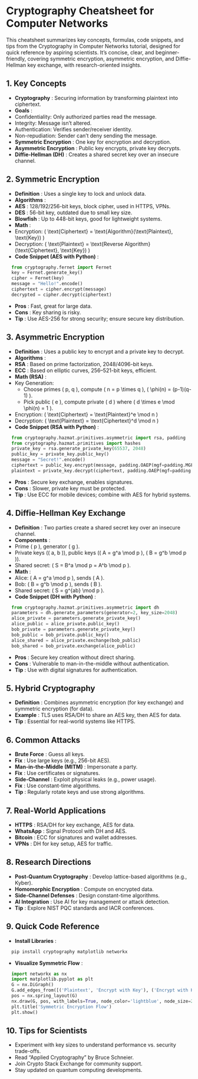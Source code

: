 # Cryptography Cheatsheet for Computer Networks

This cheatsheet summarizes key concepts, formulas, code snippets, and tips from the Cryptography in Computer Networks tutorial, designed for quick reference by aspiring scientists. It’s concise, clear, and beginner-friendly, covering symmetric encryption, asymmetric encryption, and Diffie-Hellman key exchange, with research-oriented insights.

## 1. Key Concepts

- **Cryptography** : Securing information by transforming plaintext into ciphertext.
- **Goals** :
- Confidentiality: Only authorized parties read the message.
- Integrity: Message isn’t altered.
- Authentication: Verifies sender/receiver identity.
- Non-repudiation: Sender can’t deny sending the message.
- **Symmetric Encryption** : One key for encryption and decryption.
- **Asymmetric Encryption** : Public key encrypts, private key decrypts.
- **Diffie-Hellman (DH)** : Creates a shared secret key over an insecure channel.

## 2. Symmetric Encryption

- **Definition** : Uses a single key to lock and unlock data.
- **Algorithms** :
- **AES** : 128/192/256-bit keys, block cipher, used in HTTPS, VPNs.
- **DES** : 56-bit key, outdated due to small key size.
- **Blowfish** : Up to 448-bit keys, good for lightweight systems.
- **Math** :
- Encryption: ( \text{Ciphertext} = \text{Algorithm}(\text{Plaintext}, \text{Key}) )
- Decryption: ( \text{Plaintext} = \text{Reverse Algorithm}(\text{Ciphertext}, \text{Key}) )
- **Code Snippet (AES with Python)** :

```python
  from cryptography.fernet import Fernet
  key = Fernet.generate_key()
  cipher = Fernet(key)
  message = "Hello!".encode()
  ciphertext = cipher.encrypt(message)
  decrypted = cipher.decrypt(ciphertext)
```

- **Pros** : Fast, great for large data.
- **Cons** : Key sharing is risky.
- **Tip** : Use AES-256 for strong security; ensure secure key distribution.

## 3. Asymmetric Encryption

- **Definition** : Uses a public key to encrypt and a private key to decrypt.
- **Algorithms** :
- **RSA** : Based on prime factorization, 2048/4096-bit keys.
- **ECC** : Based on elliptic curves, 256–521-bit keys, efficient.
- **Math (RSA)** :
- Key Generation:
  - Choose primes ( p, q ), compute ( n = p \times q ), ( \phi(n) = (p-1)(q-1) ).
  - Pick public ( e ), compute private ( d ) where ( d \times e \mod \phi(n) = 1 ).
- Encryption: ( \text{Ciphertext} = \text{Plaintext}^e \mod n )
- Decryption: ( \text{Plaintext} = \text{Ciphertext}^d \mod n )
- **Code Snippet (RSA with Python)** :

```python
  from cryptography.hazmat.primitives.asymmetric import rsa, padding
  from cryptography.hazmat.primitives import hashes
  private_key = rsa.generate_private_key(65537, 2048)
  public_key = private_key.public_key()
  message = "Secret!".encode()
  ciphertext = public_key.encrypt(message, padding.OAEP(mgf=padding.MGF1(hashes.SHA256()), algorithm=hashes.SHA256(), label=None))
  plaintext = private_key.decrypt(ciphertext, padding.OAEP(mgf=padding.MGF1(hashes.SHA256()), algorithm=hashes.SHA256(), label=None))
```

- **Pros** : Secure key exchange, enables signatures.
- **Cons** : Slower, private key must be protected.
- **Tip** : Use ECC for mobile devices; combine with AES for hybrid systems.

## 4. Diffie-Hellman Key Exchange

- **Definition** : Two parties create a shared secret key over an insecure channel.
- **Components** :
- Prime ( p ), generator ( g ).
- Private keys (( a, b )), public keys (( A = g^a \mod p ), ( B = g^b \mod p )).
- Shared secret: ( S = B^a \mod p = A^b \mod p ).
- **Math** :
- Alice: ( A = g^a \mod p ), sends ( A ).
- Bob: ( B = g^b \mod p ), sends ( B ).
- Shared secret: ( S = g^{ab} \mod p ).
- **Code Snippet (DH with Python)** :

```python
  from cryptography.hazmat.primitives.asymmetric import dh
  parameters = dh.generate_parameters(generator=2, key_size=2048)
  alice_private = parameters.generate_private_key()
  alice_public = alice_private.public_key()
  bob_private = parameters.generate_private_key()
  bob_public = bob_private.public_key()
  alice_shared = alice_private.exchange(bob_public)
  bob_shared = bob_private.exchange(alice_public)
```

- **Pros** : Secure key creation without direct sharing.
- **Cons** : Vulnerable to man-in-the-middle without authentication.
- **Tip** : Use with digital signatures for authentication.

## 5. Hybrid Cryptography

- **Definition** : Combines asymmetric encryption (for key exchange) and symmetric encryption (for data).
- **Example** : TLS uses RSA/DH to share an AES key, then AES for data.
- **Tip** : Essential for real-world systems like HTTPS.

## 6. Common Attacks

- **Brute Force** : Guess all keys.
- **Fix** : Use large keys (e.g., 256-bit AES).
- **Man-in-the-Middle (MITM)** : Impersonate a party.
- **Fix** : Use certificates or signatures.
- **Side-Channel** : Exploit physical leaks (e.g., power usage).
- **Fix** : Use constant-time algorithms.
- **Tip** : Regularly rotate keys and use strong algorithms.

## 7. Real-World Applications

- **HTTPS** : RSA/DH for key exchange, AES for data.
- **WhatsApp** : Signal Protocol with DH and AES.
- **Bitcoin** : ECC for signatures and wallet addresses.
- **VPNs** : DH for key setup, AES for traffic.

## 8. Research Directions

- **Post-Quantum Cryptography** : Develop lattice-based algorithms (e.g., Kyber).
- **Homomorphic Encryption** : Compute on encrypted data.
- **Side-Channel Defenses** : Design constant-time algorithms.
- **AI Integration** : Use AI for key management or attack detection.
- **Tip** : Explore NIST PQC standards and IACR conferences.

## 9. Quick Code Reference

- **Install Libraries** :

```bash
  pip install cryptography matplotlib networkx
```

- **Visualize Symmetric Flow** :

```python
  import networkx as nx
  import matplotlib.pyplot as plt
  G = nx.DiGraph()
  G.add_edges_from([('Plaintext', 'Encrypt with Key'), ('Encrypt with Key', 'Ciphertext'), ('Ciphertext', 'Decrypt with Key'), ('Decrypt with Key', 'Plaintext')])
  pos = nx.spring_layout(G)
  nx.draw(G, pos, with_labels=True, node_color='lightblue', node_size=2000, font_size=10)
  plt.title('Symmetric Encryption Flow')
  plt.show()
```

## 10. Tips for Scientists

- Experiment with key sizes to understand performance vs. security trade-offs.
- Read “Applied Cryptography” by Bruce Schneier.
- Join Crypto Stack Exchange for community support.
- Stay updated on quantum computing developments.
